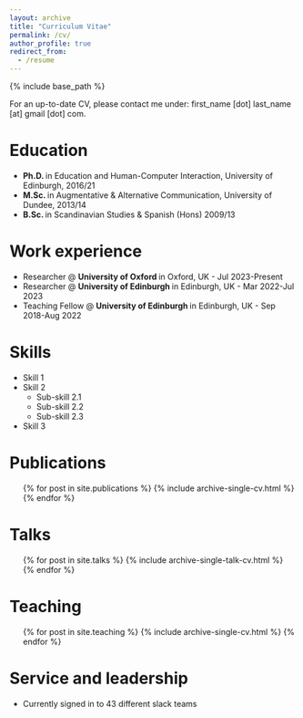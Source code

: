 ```yaml
---
layout: archive
title: "Curriculum Vitae"
permalink: /cv/
author_profile: true
redirect_from:
  - /resume
---
```


{% include base_path %}

For an up-to-date CV, please contact me under: first_name [dot] last_name [at] gmail [dot] com.

Education
======
* <b> Ph.D. </b> in Education and Human-Computer Interaction, University of Edinburgh, 2016/21
* <b> M.Sc. </b> in Augmentative \& Alternative Communication, University of Dundee, 2013/14
* <b> B.Sc. </b> in Scandinavian Studies \& Spanish (Hons) 2009/13

Work experience
======
* Researcher @ <b> University of Oxford </b> in Oxford, UK - Jul 2023-Present
* Researcher @ <b> University of Edinburgh </b> in Edinburgh, UK - Mar 2022-Jul 2023
* Teaching Fellow @ <b> University of Edinburgh </b> in Edinburgh, UK - Sep 2018-Aug 2022
  
Skills
======
* Skill 1
* Skill 2
  * Sub-skill 2.1
  * Sub-skill 2.2
  * Sub-skill 2.3
* Skill 3

Publications
======
  <ul>{% for post in site.publications %}
    {% include archive-single-cv.html %}
  {% endfor %}</ul>
  
Talks
======
  <ul>{% for post in site.talks %}
    {% include archive-single-talk-cv.html %}
  {% endfor %}</ul>
  
Teaching
======
  <ul>{% for post in site.teaching %}
    {% include archive-single-cv.html %}
  {% endfor %}</ul>
  
Service and leadership
======
* Currently signed in to 43 different slack teams

